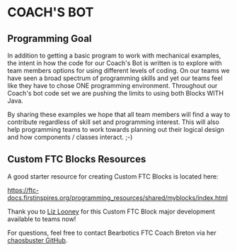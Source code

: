 # COACH'S BOT

## Programming Goal
In addition to getting a basic program to work with mechanical examples, the intent in how the code for our Coach's Bot is written is to explore with team members options for using different levels of coding. On our teams we have seen a broad spectrum of programming skills and yet our teams feel like they have to chose ONE programming environment. Throughout our Coach's bot code set we are pushing the limits to using both Blocks WITH Java. 

By sharing these examples we hope that all team members will find a way to contribute regardless of skill set and programming interest.  This will also help programming teams to work towards planning out their logical design and how components / classes interact.  ;-)

## Custom FTC Blocks Resources
A good starter resource for creating Custom FTC Blocks is located here:

https://ftc-docs.firstinspires.org/programming_resources/shared/myblocks/index.html

Thank you to [Liz Looney](https://github.com/lizlooney) for this Custom FTC Block major development available to teams now!

For questions, feel free to contact Bearbotics FTC Coach Breton via her [chaosbuster GitHub](https://github.com/chaosbuster).
